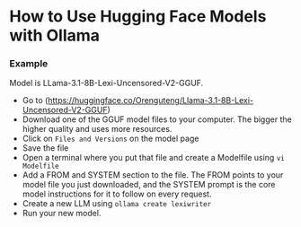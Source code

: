 # How to Use Hugging Face Models with Ollama
### Example

Model is LLama-3.1-8B-Lexi-Uncensored-V2-GGUF.
- Go to (https://huggingface.co/Orenguteng/Llama-3.1-8B-Lexi-Uncensored-V2-GGUF)
- Download one of the GGUF model files to your computer. The bigger the higher quality and uses more resources.
- Click on `Files and Versions` on the model page
- Save the file
- Open a terminal where you put that file and create a Modelfile using `vi Modelfile`
- Add a FROM and SYSTEM section to the file. The FROM points to your model file you just downloaded, and the SYSTEM prompt is the core model instructions for it to follow on every request.
- Create a new LLM using `ollama create lexiwriter`
- Run your new model.
